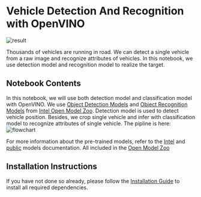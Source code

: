 # Vehicle Detection And Recognition with OpenVINO

![result](https://user-images.githubusercontent.com/47499836/163544861-fa2ad64b-77df-4c16-b065-79183e8ed964.png)

Thousands of vehicles are running in road. We can detect a single vehicle from a raw image and recognize attributes of vehicles. In this notebook, we use detection model and recognition model to realize the target.


## Notebook Contents

In this notebook, we will use both detection model and classification model with OpenVINO. We use [Object Detection Models](https://github.com/openvinotoolkit/open_model_zoo/tree/master/models/intel/vehicle-detection-0200) and [Object Recognition Models](https://github.com/openvinotoolkit/open_model_zoo/tree/master/models/intel/vehicle-attributes-recognition-barrier-0039) from [Intel Open Model Zoo](https://github.com/openvinotoolkit/open_model_zoo/blob/master/models/intel/index.md). Detection model is used to detect vehicle position. Besides, we crop single vehicle and infer with classification model to recognize attributes of single vehicle. The pipline is here: 
![flowchart](https://user-images.githubusercontent.com/47499836/157867076-9e997781-f9ef-45f6-9a51-b515bbf41048.png)

For more information about the pre-trained models, refer to the [Intel](https://github.com/openvinotoolkit/open_model_zoo/tree/master/models/intel) and [public](https://github.com/openvinotoolkit/open_model_zoo/tree/master/models/public) models documentation. All included in the [Open Model Zoo](https://github.com/openvinotoolkit/open_model_zoo)

## Installation Instructions

If you have not done so already, please follow the [Installation Guide](../../README.md) to install all required dependencies.